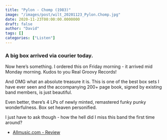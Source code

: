 ```yaml
---
title: "Pylon - Chomp (1983)"
image: "/images/post/wilt_20201123_Pylon.Chomp.jpg"
date: 2020-11-23T00:00:00.0000000
draft: false
author: "David"
tags: []
categories: ["Listen"]
---
```

### A big box arrived via courier today.   
  
Now here’s something. I  ordered this on Friday morning - it arrived mid Monday morning. Kudos to you Real Groovy Records!

 And OMG what an absolute treasure it is.  This is one of the best box sets I have ever seen and the accompanying 200+ page book, signed by existing band members, is just beautiful.

 Even better, there’s 4 LPs of newly minted, remastered funky punky wonderfulness. Box set heaven personified.

 I just have to ask though - how the hell did I miss this band the first time around? 

-  [Allmusic.com - Review](https://www.allmusic.com/album/chomp-mw0000850430)